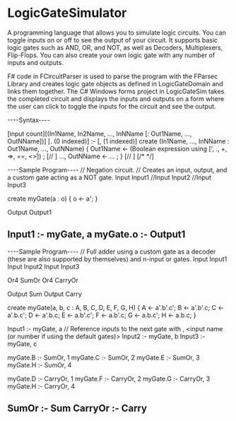 # LogicGateSimulator
A programming language that allows you to simulate logic circuits. 
You can toggle inputs on or off to see the output of your circuit. 
It supports basic logic gates such as AND, OR, and NOT, as well as Decoders, Multiplexers, Flip-Flops. 
You can also create your own logic gate with any number of inputs and outputs.


F# code in FCircuitParser is used to parse the program with the FParsec Library and creates logic gate objects as defined in 
LogicGateDomain and links them together.
The C# Windows forms project in LogicGateSim takes the completed circuit and displays the inputs and outputs on a form where the user can
click to toggle the inputs for the circuit and see the output.

----Syntax----

<GateType>[input count][(In1Name, In2Name, ..., InNName [: Out1Name, ..., OutNName])]
<source gate name>[.<output number> (0 indexed)] :- <target gate name>[, <target gate input choice> (1 indexed)]
create <gateName>(In1Name, ..., InNName : Out1Name, ..., OutNName)
{
    Out1Name <- (Boolean expression using [', ., +, =>, ==, <>]) ; [// <comment>]
    ..., OutNName <- ... ;
}
[// <comment>]
[/* <block comment> */]

----Sample Program----
// Negation circuit.
// Creates an input, output, and a custom gate acting as a NOT gate.
Input Input1
//Input Input2
//Input Input3

create myGate(a : o)
{
    o <- a';
}

Output Output1


Input1 :- myGate, a
myGate.o :- Output1
----------------------

----Sample Program----
// Full adder using a custom gate as a decoder (these are also supported by themselves) and n-input or gates.
Input Input1
Input Input2
Input Input3

Or4 SumOr
Or4 CarryOr

Output Sum
Output Carry

create myGate(a, b, c : A, B, C, D, E, F, G, H)
{
    A <- a'.b'.c';
    B <- a'.b'.c;
    C <- a'.b.c';
    D <- a'.b.c;
    E <- a.b'.c';
    F <- a.b'.c;
    G <- a.b.c';
    H <- a.b.c;
}

Input1 :- myGate, a // Reference inputs to the next gate with <next gate name>, <input name (or number if using the default gates)>
Input2 :- myGate, b
Input3 :- myGate, c

myGate.B :- SumOr, 1
myGate.C :- SumOr, 2
myGate.E :- SumOr, 3
myGate.H :- SumOr, 4

myGate.D :- CarryOr, 1
myGate.F :- CarryOr, 2
myGate.G :- CarryOr, 3
myGate.H :- CarryOr, 4

SumOr :- Sum
CarryOr :- Carry
----------------------

